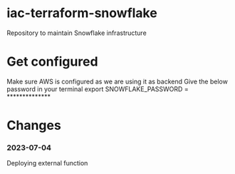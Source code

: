 # iac-terraform-snowflake
Repository to maintain Snowflake infrastructure

# Get configured
Make sure AWS is configured as we are using it as backend
Give the below password in your terminal
export SNOWFLAKE_PASSWORD = **************

# Changes

### 2023-07-04
Deploying external function